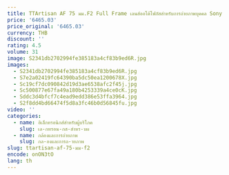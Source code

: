 ```yaml
---
title: TTArtisan AF 75 มม.F2 Full Frame เลนส์ออโต้โฟกัสสําหรับการถ่ายภาพบุคคล Sony E A6400 A7RIII ZVE-10 FX30 Nikon Z Z5 Z6 ZFC L
price: '6465.03'
price_original: '6465.03'
currency: THB
discount: ''
rating: 4.5
volume: 31
image: S2341db2702994fe385183a4cf83b9ed6R.jpg
images:
  - S2341db2702994fe385183a4cf83b9ed6R.jpg
  - S7e2a02419fc64390ba5dc50ea1200678X.jpg
  - Sc19cf7dc090842d19d3ae6538afc2f45j.jpg
  - Sc500877e67fa49a180b4253339a4ce0cK.jpg
  - Sddc3d4bfcf7c4ead9edd386e53ffa3964.jpg
  - S2f8dd4bd66474f5d8a3fc46b0d56845fu.jpg
video: ''
categories:
  - name: อิเล็กทรอนิกส์สำหรับผู้บริโภค
    slug: เล-กทรอน-กส-สำหร-บผ
  - name: กล้องและการถ่ายภาพ
    slug: กล-องและการถ-ายภาพ
slug: ttartisan-af-75-มม-f2
encode: onON3tO
lang: th
---
```

  
